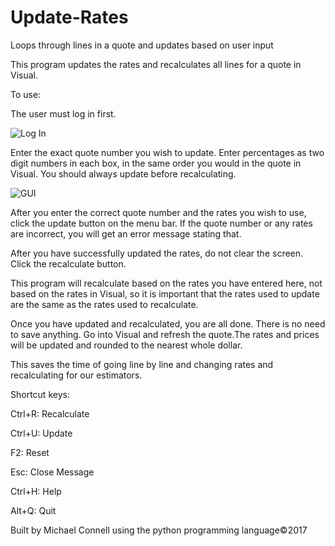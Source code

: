 # Update-Rates
Loops through lines in a quote and updates based on user input

This program updates the rates and recalculates all lines for a quote in Visual. 

To use:

The user must log in first.

![Log In](https://i.imgur.com/HNwoK0v.png)

Enter the exact quote number you wish to update.
Enter percentages as two digit numbers in each box, in the same order you would in the quote in Visual. 
You should always update before recalculating.

![GUI](https://i.imgur.com/EuaIAJy.png)

After you enter the correct quote number and the rates you wish to use, click the update button on the menu bar.
If the quote number or any rates are incorrect, you will get an error message stating that.

After you have successfully updated the rates, do not clear the screen. 
Click the recalculate button.

This program will recalculate based on the rates you have entered here, not based on the rates in Visual, so it is important that the rates used to update are the same as the rates used to recalculate.

Once you have updated and recalculated, you are all done. There is no need to save anything.
Go into Visual and refresh the quote.The rates and prices will be updated and rounded to the nearest whole dollar.

This saves the time of going line by line and changing rates and recalculating for our estimators. 

Shortcut keys:

Ctrl+R: Recalculate

Ctrl+U: Update

F2: Reset

Esc: Close Message

Ctrl+H: Help

Alt+Q: Quit

Built by Michael Connell using the python programming language©2017
